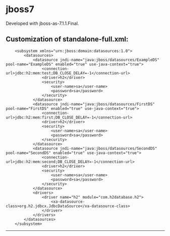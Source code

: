jboss7
======

Developed with jboss-as-7.1.1.Final.

Customization of standalone-full.xml:
-------------------------------------
		<subsystem xmlns="urn:jboss:domain:datasources:1.0">
            <datasources>
                <datasource jndi-name="java:jboss/datasources/ExampleDS" pool-name="ExampleDS" enabled="true" use-java-context="true">
                    <connection-url>jdbc:h2:mem:test;DB_CLOSE_DELAY=-1</connection-url>
                    <driver>h2</driver>
                    <security>
                        <user-name>sa</user-name>
                        <password>sa</password>
                    </security>
                </datasource>
                <datasource jndi-name="java:jboss/datasources/FirstDS" pool-name="FirstDS" enabled="true" use-java-context="true">
                    <connection-url>jdbc:h2:mem:first;DB_CLOSE_DELAY=-1</connection-url>
                    <driver>h2</driver>
                    <security>
                        <user-name>sa</user-name>
                        <password>sa</password>
                    </security>
                </datasource>
                <datasource jndi-name="java:jboss/datasources/SecondDS" pool-name="SecondDS" enabled="true" use-java-context="true">
                    <connection-url>jdbc:h2:mem:second;DB_CLOSE_DELAY=-1</connection-url>
                    <driver>h2</driver>
                    <security>
                        <user-name>sa</user-name>
                        <password>sa</password>
                    </security>
                </datasource>
                <drivers>
                    <driver name="h2" module="com.h2database.h2">
                        <xa-datasource-class>org.h2.jdbcx.JdbcDataSource</xa-datasource-class>
                    </driver>
                </drivers>
            </datasources>
        </subsystem>
-------------------------------------
